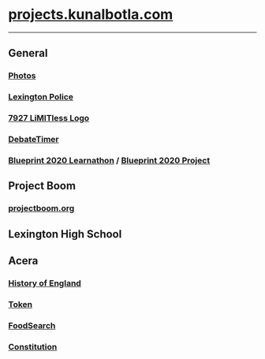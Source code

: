 # [projects.kunalbotla.com](//projects.kunalbotla.com)
***
## General
### [Photos](//projects.kunalbotla.com/photos/)

### [Lexington Police](//projects.kunalbotla.com/lexington-police/)
### [7927 LiMITless Logo](//projects.kunalbotla.com/7927-limitless-logo/)
### [DebateTimer](//projects.kunalbotla.com/DebateTimer/)
### [Blueprint 2020 Learnathon](//projects.kunalbotla.com/blueprint-2020) / [Blueprint 2020 Project](//projects.kunalbotla.com/blueprint-2020-project)


## Project Boom
### [projectboom.org](//projectboom.org)



## Lexington High School



## Acera
### [History of England](//projects.kunalbotla.com/History-of-England)
### [Token](//projects.kunalbotla.com/Token)
### [FoodSearch](//projects.kunalbotla.com/FoodSearch)
### [Constitution](//docs.kunalbotla.com/projects/constitution)
